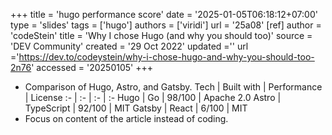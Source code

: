 +++
title = 'hugo performance score'
date = '2025-01-05T06:18:12+07:00'
type = 'slides'
tags = ['hugo']
authors = ['viridi']
url = '25a08'
[ref]
author = 'codeStein'
title = 'Why I chose Hugo (and why you should too)'
source = 'DEV Community'
created = '29 Oct 2022'
updated =''
url ='https://dev.to/codeystein/why-i-chose-hugo-and-why-you-should-too-2n76'
accessed = '20250105'
+++
<!--more-->

+ Comparison of Hugo, Astro, and Gatsby.
Tech | Built with | Performance | License
:- | :- | :- | :-
Hugo   | Go          | 98/100 | Apache 2.0
Astro  | TypeScript  | 92/100 | MIT
Gatsby | React       | 6/100 | MIT
+ Focus on content of the article instead of coding.

